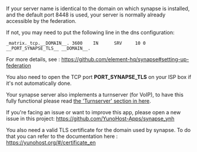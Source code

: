 If your server name is identical to the domain on which synapse is installed, and the default port 8448 is used, your server is normally already accessible by the federation.

If not, you may need to put the following line in the dns configuration:

```text
_matrix._tcp.__DOMAIN__. 3600    IN      SRV     10 0 __PORT_SYNAPSE_TLS__ __DOMAIN__.
```

For more details, see : https://github.com/element-hq/synapse#setting-up-federation

You also need to open the TCP port __PORT_SYNAPSE_TLS__ on your ISP box if it's not automatically done.

Your synapse server also implements a turnserver (for VoIP), to have this fully functional please read [the 'Turnserver' section in here](https://github.com/YunoHost-Apps/synapse_ynh/blob/master/doc/ADMIN.md#turnserver).

If you're facing an issue or want to improve this app, please open a new issue in this project: https://github.com/YunoHost-Apps/synapse_ynh

You also need a valid TLS certificate for the domain used by synapse. To do that you can refer to the documentation here : https://yunohost.org/#/certificate_en
